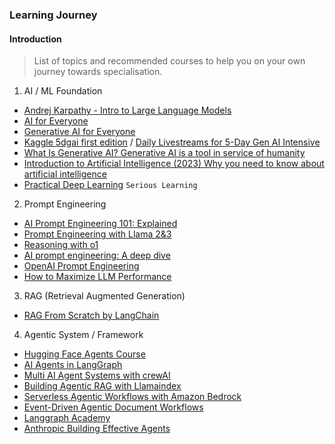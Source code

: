 ### Learning Journey

#### Introduction
> List of topics and recommended courses to help you on your own journey towards specialisation.

1. AI / ML Foundation 

  - [Andrej Karpathy - Intro to Large Language Models](https://www.youtube.com/watch?v=zjkBMFhNj_g)
  - [AI for Everyone](https://www.deeplearning.ai/courses/ai-for-everyone/)
  - [Generative AI for Everyone](https://www.deeplearning.ai/courses/generative-ai-for-everyone/)
   - [Kaggle 5dgai first edition](https://discord.gg/qVr7tzw7) / [Daily Livestreams for 5-Day Gen AI Intensive ](https://www.youtube.com/playlist?list=PLqFaTIg4myu-b1PlxitQdY0UYIbys-2es)
  - [What Is Generative AI? Generative AI is a tool in service of humanity](https://www.linkedin.com/learning/what-is-generative-ai/generative-ai-is-a-tool-in-service-of-humanity?contextUrn=urn%3Ali%3AlearningCollection%3A7002692524989415424&u=26889090)
  - [Introduction to Artificial Intelligence (2023) Why you need to know about artificial intelligence](https://www.linkedin.com/learning/introduction-to-artificial-intelligence-2023/why-you-need-to-know-about-artificial-intelligence?contextUrn=urn%3Ali%3AlearningCollection%3A7002692524989415424&u=26889090)
  - [Practical Deep Learning](https://course.fast.ai/#welcome) `Serious Learning`

2. Prompt Engineering

  - [AI Prompt Engineering 101: Explained](https://www.youtube.com/watch?v=FbAxP2-Jfps)
  - [Prompt Engineering with Llama 2&3](https://learn.deeplearning.ai/courses/prompt-engineering-with-llama-2/lesson/bg26k/introduction?courseName=prompt-engineering-with-llama-2)
  - [Reasoning with o1](https://learn.deeplearning.ai/courses/reasoning-with-o1/lesson/h8dkv/introduction?courseName=reasoning-with-o1)
  - [AI prompt engineering: A deep dive](https://www.youtube.com/watch?v=T9aRN5JkmL8&t=1s)
  - [OpenAI Prompt Engineering](https://platform.openai.com/docs/guides/prompt-engineering#page-top)
  - [How to Maximize LLM Performance](https://humanloop.com/blog/optimizing-llms)
 
3. RAG (Retrieval Augmented Generation)
  - [RAG From Scratch by LangChain](https://www.youtube.com/playlist?list=PLfaIDFEXuae2LXbO1_PKyVJiQ23ZztA0x)

4. Agentic System / Framework

  - [Hugging Face Agents Course](https://huggingface.co/learn/agents-course/unit0/introduction)
  - [AI Agents in LangGraph](https://learn.deeplearning.ai/courses/ai-agents-in-langgraph/lesson/qyrpc/introduction)
  - [Multi AI Agent Systems with crewAI](https://learn.deeplearning.ai/courses/multi-ai-agent-systems-with-crewai/lesson/wwou5/introduction?courseName=multi-ai-agent-systems-with-crewai)
  - [Building Agentic RAG with Llamaindex](https://learn.deeplearning.ai/courses/building-agentic-rag-with-llamaindex/lesson/yd6nd/introduction?courseName=building-agentic-rag-with-llamaindex)   
  - [Serverless Agentic Workflows with Amazon Bedrock](https://learn.deeplearning.ai/courses/serverless-agentic-workflows-with-amazon-bedrock/lesson/aemxe/introduction)
  - [Event-Driven Agentic Document Workflows](https://learn.deeplearning.ai/courses/event-driven-agentic-document-workflows/lesson/wxpss/introduction?courseName=event-driven-agentic-document-workflows)
  - [Langgraph Academy](https://academy.langchain.com/courses/intro-to-langgraph)
  - [Anthropic Building Effective Agents](https://www.anthropic.com/engineering/building-effective-agents)
